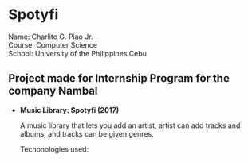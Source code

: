 # Spotyfi

Name: Charlito G. Piao Jr. <br>
Course: Computer Science <br>
School: University of the Philippines Cebu <br>

<h2>Project made for Internship Program for the company Nambal</h2>
<ul>
  <li><strong>Music Library: Spotyfi (2017)</strong></li>
    <p> 
       A music library that lets you add an artist, artist can add tracks and albums, and tracks can be given genres.
    </p>
    <p>Techonologies used:</p>
</ul>
